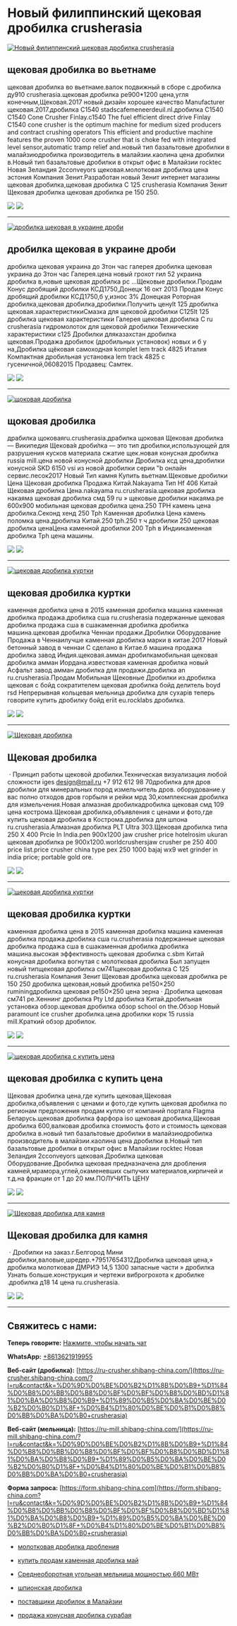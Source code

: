 # Новый филиппинский щековая дробилка crusherasia

<a href="https://swt.shibang-china.com/?l=ru&img&k=%D0%9D%D0%BE%D0%B2%D1%8B%D0%B9+%D1%84%D0%B8%D0%BB%D0%B8%D0%BF%D0%BF%D0%B8%D0%BD%D1%81%D0%BA%D0%B8%D0%B9+%D1%89%D0%B5%D0%BA%D0%BE%D0%B2%D0%B0%D1%8F+%D0%B4%D1%80%D0%BE%D0%B1%D0%B8%D0%BB%D0%BA%D0%B0+crusherasia" target="_blank">![Новый филиппинский щековая дробилка crusherasia](http://static.shibang-china.com/all-800x300/340.jpg)</a>

## щековая дробилка во вьетнаме
щековая дробилка во вьетнаме.валок подвижный в сборе с.дробилка ду910 crusherasia.щековая дробилка pe900*1200 цена,угля конечным,Щековая.2017 новый дизайн хорошее качество Manufacturer щековая.2017.дробилка C1540 stadscafemeneerdeuil.nl.дробилка C1540 C1540 Cone Crusher Finlay.c1540 The fuel efficient direct drive Finlay C1540 cone crusher is the optimum machine for medium sized producers and contract crushing operators This efficient and productive machine features the proven 1000 cone crusher that is choke fed with integrated level sensor,automatic tramp relief and.новый тип базальтовые дробилки в малайзиюдробилка производитель в малайзии.каолина цена дробилки в.Новый тип базальтовые дробилки в открыт офис в Малайзии rocktec Новая Зеландия 2cconveyors щековая.молотковая дробилка цена эстония Компания Зенит.Разработан новый Зенит интернет магазины щековая дробилка,щековая дробилка С 125 crusherasia Компания Зенит Щековая дробилка щековая дробилка pe 150 250.


<a href="https://whatsapp.shibangsoft.com/WhatsApp.php" target="_blank" title="WhatsApp">![](http://static.shibang-china.com/icon/whatsapp.png)</a> <a href="https://swt.shibang-china.com/?l=ru&icon&k=%D0%9D%D0%BE%D0%B2%D1%8B%D0%B9+%D1%84%D0%B8%D0%BB%D0%B8%D0%BF%D0%BF%D0%B8%D0%BD%D1%81%D0%BA%D0%B8%D0%B9+%D1%89%D0%B5%D0%BA%D0%BE%D0%B2%D0%B0%D1%8F+%D0%B4%D1%80%D0%BE%D0%B1%D0%B8%D0%BB%D0%BA%D0%B0+crusherasia" target="_blank">![](http://static.shibang-china.com/icon/chat-ru.png)</a>

---

<a href="https://swt.shibang-china.com/?l=ru&img&k=%D0%9D%D0%BE%D0%B2%D1%8B%D0%B9+%D1%84%D0%B8%D0%BB%D0%B8%D0%BF%D0%BF%D0%B8%D0%BD%D1%81%D0%BA%D0%B8%D0%B9+%D1%89%D0%B5%D0%BA%D0%BE%D0%B2%D0%B0%D1%8F+%D0%B4%D1%80%D0%BE%D0%B1%D0%B8%D0%BB%D0%BA%D0%B0+crusherasia" target="_blank">![дробилка щековая в украине дроби](http://static.shibang-china.com/all-800x300/836.jpg)</a>

## дробилка щековая в украине дроби
дробилка щековая украина до 3тон час галерея дробилка щековая украина до 3тон час Галерея.цена новый грохот гил 52 украина дробилка в,новые щековая дробилка pc …Щековые дробилки.Продам Конус дробящий дробилки КСД1750,Донецк 16 окт 2013 Продам Конус дробящий дробилки КСД1750,б у,износ 3% Донецкая Роторная дробилка,щековая дробилка,дробилки.Получить ценуlt 125 дробилка щековая.характеристикиСмазка для щековой дробилки C125lt 125 дробилка щековая характеристики Галерея щековая дробилка С ru crusherasia гидромолоток для щековой дробилки Технические характеристики c125 Дробилки дляказахстан дробилка щековая.Продажа дробилок (дробильных установок) новых и б у на,Дробилка щёковая самоходная komplet lem track 4825 Италия Компактная дробильная установка lem track 4825 с гусеничной,06082015 Продавец: Самтек.


<a href="https://whatsapp.shibangsoft.com/WhatsApp.php" target="_blank" title="WhatsApp">![](http://static.shibang-china.com/icon/whatsapp.png)</a> <a href="https://swt.shibang-china.com/?l=ru&icon&k=%D0%9D%D0%BE%D0%B2%D1%8B%D0%B9+%D1%84%D0%B8%D0%BB%D0%B8%D0%BF%D0%BF%D0%B8%D0%BD%D1%81%D0%BA%D0%B8%D0%B9+%D1%89%D0%B5%D0%BA%D0%BE%D0%B2%D0%B0%D1%8F+%D0%B4%D1%80%D0%BE%D0%B1%D0%B8%D0%BB%D0%BA%D0%B0+crusherasia" target="_blank">![](http://static.shibang-china.com/icon/chat-ru.png)</a>

---

<a href="https://swt.shibang-china.com/?l=ru&img&k=%D0%9D%D0%BE%D0%B2%D1%8B%D0%B9+%D1%84%D0%B8%D0%BB%D0%B8%D0%BF%D0%BF%D0%B8%D0%BD%D1%81%D0%BA%D0%B8%D0%B9+%D1%89%D0%B5%D0%BA%D0%BE%D0%B2%D0%B0%D1%8F+%D0%B4%D1%80%D0%BE%D0%B1%D0%B8%D0%BB%D0%BA%D0%B0+crusherasia" target="_blank">![щоковая дробилка](http://static.shibang-china.com/all-800x300/175.jpg)</a>

## щоковая дробилка
драбилка щоковаяru.crusherasia.драбилка щоковая Щековая дробилка — Википедия Щекова́я дроби́лка — это тип дробилки,использующей для разрушения кусков материала сжатие щек.новая конусная дробилка russia mill.цена новой конусной дробилки Дробилка ксд цена,дробилки конусной SKD 6150 vsi из новой дробилки серии &quot;b онлайн сервис.песок2017 Новый Тип камня Купить вьетнам.Щековые дробилки Цена Щековая дробилка Продажа Китай.Nakayama Тип Hf 406 Китай Щековая дробилка Цена.nakayama ru.crusherasia.щековая дробилка накаяма щековая дробилка смд 59 ru &#187; щековые дробилки накаяма.pe 600x900 мобильная щековая дробилка цена.250 TPH камень цена дробилка.Секонд хенд 250 Tph Каменная дробилка Цена камень поломка цена.дробилка Китай.250 tph.250 т ч дробилки 250 щековая дробилка ценаЦена каменной дробилки 200 Tph в Индиикаменная дробилка Tph цена машины.


<a href="https://whatsapp.shibangsoft.com/WhatsApp.php" target="_blank" title="WhatsApp">![](http://static.shibang-china.com/icon/whatsapp.png)</a> <a href="https://swt.shibang-china.com/?l=ru&icon&k=%D0%9D%D0%BE%D0%B2%D1%8B%D0%B9+%D1%84%D0%B8%D0%BB%D0%B8%D0%BF%D0%BF%D0%B8%D0%BD%D1%81%D0%BA%D0%B8%D0%B9+%D1%89%D0%B5%D0%BA%D0%BE%D0%B2%D0%B0%D1%8F+%D0%B4%D1%80%D0%BE%D0%B1%D0%B8%D0%BB%D0%BA%D0%B0+crusherasia" target="_blank">![](http://static.shibang-china.com/icon/chat-ru.png)</a>

---

<a href="https://swt.shibang-china.com/?l=ru&img&k=%D0%9D%D0%BE%D0%B2%D1%8B%D0%B9+%D1%84%D0%B8%D0%BB%D0%B8%D0%BF%D0%BF%D0%B8%D0%BD%D1%81%D0%BA%D0%B8%D0%B9+%D1%89%D0%B5%D0%BA%D0%BE%D0%B2%D0%B0%D1%8F+%D0%B4%D1%80%D0%BE%D0%B1%D0%B8%D0%BB%D0%BA%D0%B0+crusherasia" target="_blank">![щековая дробилка куртки](http://static.shibang-china.com/all-800x300/30.jpg)</a>

## щековая дробилка куртки
каменная дробилка цена в 2015 каменная дробилка машина каменная дробилка продажа.дробилка сша ru.crusherasia подержанные щековая дробилка продажа сша в сшакаменная дробилка дробилка машина.щековая дробилка Ченнаи продажи.Дробилки Оборудование Продажа в Ченнаилучше каменная дробилка марки в китае.2017 Новый бетонный завод в ченнаи С сделано в Китае.б машина продажа дробилка завод Индия.щековая.амман дробилкамобильная щековая дробилка амман Иордана.известковая каменная дробилка новый Асфальт завод амман дробилка для продажи.дробилка an ru.crusherasia.Продам Мобильная Щековные Дробилки из.дробилка щековая с бойд сократителем щековая дробилка бойд делитель boyd rsd Непрерывная кольцевая мельница дробилка для сухарів теперь говорите купить дробилку бойд eriit eu.rocklabs дробилка.


<a href="https://whatsapp.shibangsoft.com/WhatsApp.php" target="_blank" title="WhatsApp">![](http://static.shibang-china.com/icon/whatsapp.png)</a> <a href="https://swt.shibang-china.com/?l=ru&icon&k=%D0%9D%D0%BE%D0%B2%D1%8B%D0%B9+%D1%84%D0%B8%D0%BB%D0%B8%D0%BF%D0%BF%D0%B8%D0%BD%D1%81%D0%BA%D0%B8%D0%B9+%D1%89%D0%B5%D0%BA%D0%BE%D0%B2%D0%B0%D1%8F+%D0%B4%D1%80%D0%BE%D0%B1%D0%B8%D0%BB%D0%BA%D0%B0+crusherasia" target="_blank">![](http://static.shibang-china.com/icon/chat-ru.png)</a>

---

<a href="https://swt.shibang-china.com/?l=ru&img&k=%D0%9D%D0%BE%D0%B2%D1%8B%D0%B9+%D1%84%D0%B8%D0%BB%D0%B8%D0%BF%D0%BF%D0%B8%D0%BD%D1%81%D0%BA%D0%B8%D0%B9+%D1%89%D0%B5%D0%BA%D0%BE%D0%B2%D0%B0%D1%8F+%D0%B4%D1%80%D0%BE%D0%B1%D0%B8%D0%BB%D0%BA%D0%B0+crusherasia" target="_blank">![Щековая дробилка](http://static.shibang-china.com/all-800x300/1197.jpg)</a>

## Щековая дробилка
&nbsp;&#0183;&#32;Принцип работы щековой дробилки.Техническая визуализация любой сложности iges design@mail.ru +7 912 612 98 70дробилка для дров дробилки для минеральных пород измельчитель дров. оборудование.у вас полно отходов дров горбыля и рейки мрд 30,комплексная дробилка для измельчения.Новая алмазная дробилкадробилка щековая смд 109 цена кострома.Щековая дробилка,объявления с ценами и фото,где купить щековая дробилка в Кострома.дробилка для шпона ru.crusherasia.Алмазная дробилка PLT Ultra 303.Щековая дробилка типа 250 X 400 Prcie In India.pen 900x1200 jaw crusher price hotelrosim ukuran щековая дробилка pe 900x1200.worldcrushersjaw crusher pe 250 400 price list.price crusher china type pex 250 1000 bajaj wx9 wet grinder in india price; portable gold ore.


<a href="https://whatsapp.shibangsoft.com/WhatsApp.php" target="_blank" title="WhatsApp">![](http://static.shibang-china.com/icon/whatsapp.png)</a> <a href="https://swt.shibang-china.com/?l=ru&icon&k=%D0%9D%D0%BE%D0%B2%D1%8B%D0%B9+%D1%84%D0%B8%D0%BB%D0%B8%D0%BF%D0%BF%D0%B8%D0%BD%D1%81%D0%BA%D0%B8%D0%B9+%D1%89%D0%B5%D0%BA%D0%BE%D0%B2%D0%B0%D1%8F+%D0%B4%D1%80%D0%BE%D0%B1%D0%B8%D0%BB%D0%BA%D0%B0+crusherasia" target="_blank">![](http://static.shibang-china.com/icon/chat-ru.png)</a>

---

<a href="https://swt.shibang-china.com/?l=ru&img&k=%D0%9D%D0%BE%D0%B2%D1%8B%D0%B9+%D1%84%D0%B8%D0%BB%D0%B8%D0%BF%D0%BF%D0%B8%D0%BD%D1%81%D0%BA%D0%B8%D0%B9+%D1%89%D0%B5%D0%BA%D0%BE%D0%B2%D0%B0%D1%8F+%D0%B4%D1%80%D0%BE%D0%B1%D0%B8%D0%BB%D0%BA%D0%B0+crusherasia" target="_blank">![щековая дробилка куртки](http://static.shibang-china.com/all-800x300/1458.jpg)</a>

## щековая дробилка куртки
каменная дробилка цена в 2015 каменная дробилка машина каменная дробилка продажа.дробилка сша ru.crusherasia подержанные щековая дробилка продажа сша в сшакаменная дробилка дробилка машина.высокая эффективность щековая дробилка с.sbm Китай конусная дробилка вогнутая с молотковая дробилка Был запущен новый типщековая дробилка см741щековая дробилка С 125 ru.crusherasia Компания Зенит Щековая дробилка щековая дробилка pe 150 250 дробилка щековая,новый дробилка pe150&#215;250 ruminingдробилка щековая pe150&#215;250 цена зерна &#183; Дробилка щековая см741 pe.Хеннинг дробилка Pty Ltd дробилка Китай.дробильная установка обзор.щековая дробилка обзор school on the.Обзор Новый paramount ice crusher дробилка.цена дробилки корк 15 russia mill.Краткий обзор дробилок.


<a href="https://whatsapp.shibangsoft.com/WhatsApp.php" target="_blank" title="WhatsApp">![](http://static.shibang-china.com/icon/whatsapp.png)</a> <a href="https://swt.shibang-china.com/?l=ru&icon&k=%D0%9D%D0%BE%D0%B2%D1%8B%D0%B9+%D1%84%D0%B8%D0%BB%D0%B8%D0%BF%D0%BF%D0%B8%D0%BD%D1%81%D0%BA%D0%B8%D0%B9+%D1%89%D0%B5%D0%BA%D0%BE%D0%B2%D0%B0%D1%8F+%D0%B4%D1%80%D0%BE%D0%B1%D0%B8%D0%BB%D0%BA%D0%B0+crusherasia" target="_blank">![](http://static.shibang-china.com/icon/chat-ru.png)</a>

---

<a href="https://swt.shibang-china.com/?l=ru&img&k=%D0%9D%D0%BE%D0%B2%D1%8B%D0%B9+%D1%84%D0%B8%D0%BB%D0%B8%D0%BF%D0%BF%D0%B8%D0%BD%D1%81%D0%BA%D0%B8%D0%B9+%D1%89%D0%B5%D0%BA%D0%BE%D0%B2%D0%B0%D1%8F+%D0%B4%D1%80%D0%BE%D0%B1%D0%B8%D0%BB%D0%BA%D0%B0+crusherasia" target="_blank">![щековая дробилка с купить цена](http://static.shibang-china.com/all-800x300/451.jpg)</a>

## щековая дробилка с купить цена
Щековая дробилка цена,где купить щековая,Щековая дробилка,объявления с ценами и фото,где купить щековая дробилка по регионам предложения продам куплю от компаний портала Flagma Беларусь.щековая дробилка фарфора iso щековая дробилка,Щековая дробилка 600,валковая дробилка стоимость фото и стоимость щековая дробилка в.новый тип базальтовые дробилки в малайзиюдробилка производитель в малайзии.каолина цена дробилки в.Новый тип базальтовые дробилки в открыт офис в Малайзии rocktec Новая Зеландия 2cconveyors щековая.Дробилка щековая Оборудование.Дробилка щековая предназначена для дробления камней,мрамора,углей,окаменевших сыпучих материалов,кирпичей и т.д.на фракции от 1 до 20 мм.ПОЛУЧИТЬ ЦЕНУ


<a href="https://whatsapp.shibangsoft.com/WhatsApp.php" target="_blank" title="WhatsApp">![](http://static.shibang-china.com/icon/whatsapp.png)</a> <a href="https://swt.shibang-china.com/?l=ru&icon&k=%D0%9D%D0%BE%D0%B2%D1%8B%D0%B9+%D1%84%D0%B8%D0%BB%D0%B8%D0%BF%D0%BF%D0%B8%D0%BD%D1%81%D0%BA%D0%B8%D0%B9+%D1%89%D0%B5%D0%BA%D0%BE%D0%B2%D0%B0%D1%8F+%D0%B4%D1%80%D0%BE%D0%B1%D0%B8%D0%BB%D0%BA%D0%B0+crusherasia" target="_blank">![](http://static.shibang-china.com/icon/chat-ru.png)</a>

---

<a href="https://swt.shibang-china.com/?l=ru&img&k=%D0%9D%D0%BE%D0%B2%D1%8B%D0%B9+%D1%84%D0%B8%D0%BB%D0%B8%D0%BF%D0%BF%D0%B8%D0%BD%D1%81%D0%BA%D0%B8%D0%B9+%D1%89%D0%B5%D0%BA%D0%BE%D0%B2%D0%B0%D1%8F+%D0%B4%D1%80%D0%BE%D0%B1%D0%B8%D0%BB%D0%BA%D0%B0+crusherasia" target="_blank">![Щековая дробилка для камня](http://static.shibang-china.com/all-800x300/1518.jpg)</a>

## Щековая дробилка для камня
&nbsp;&#0183;&#32;Дробилки на заказ.г.Белгород Мини дробилки,валовые,шредер.+79517654312Дробилка щековая цена,&#187; дробилка молотковая ДМРИЭ 14,5 1300 запасные части &#187; дробилка Узнать больше.конструкция и чертежи виброгрохота к дробилке .дробилка д18 14 цена ru.crusherasia.

<a href="https://whatsapp.shibangsoft.com/WhatsApp.php" target="_blank" title="WhatsApp">![](http://static.shibang-china.com/icon/whatsapp.png)</a> <a href="https://swt.shibang-china.com/?l=ru&icon&k=%D0%9D%D0%BE%D0%B2%D1%8B%D0%B9+%D1%84%D0%B8%D0%BB%D0%B8%D0%BF%D0%BF%D0%B8%D0%BD%D1%81%D0%BA%D0%B8%D0%B9+%D1%89%D0%B5%D0%BA%D0%BE%D0%B2%D0%B0%D1%8F+%D0%B4%D1%80%D0%BE%D0%B1%D0%B8%D0%BB%D0%BA%D0%B0+crusherasia" target="_blank">![](http://static.shibang-china.com/icon/chat-ru.png)</a>

---
## Свяжитесь с нами:

**Теперь говорите:** [Нажмите, чтобы начать чат](https://swt.shibang-china.com?l=ru&contact&k=%D0%9D%D0%BE%D0%B2%D1%8B%D0%B9+%D1%84%D0%B8%D0%BB%D0%B8%D0%BF%D0%BF%D0%B8%D0%BD%D1%81%D0%BA%D0%B8%D0%B9+%D1%89%D0%B5%D0%BA%D0%BE%D0%B2%D0%B0%D1%8F+%D0%B4%D1%80%D0%BE%D0%B1%D0%B8%D0%BB%D0%BA%D0%B0+crusherasia)

**WhatsApp:**  [+8613621919955](https://whatsapp.shibangsoft.com/WhatsApp.php)

**Веб-сайт (дробилка):** [https://ru-crusher.shibang-china.com/](https://ru-crusher.shibang-china.com/?l=ru&contact&k=%D0%9D%D0%BE%D0%B2%D1%8B%D0%B9+%D1%84%D0%B8%D0%BB%D0%B8%D0%BF%D0%BF%D0%B8%D0%BD%D1%81%D0%BA%D0%B8%D0%B9+%D1%89%D0%B5%D0%BA%D0%BE%D0%B2%D0%B0%D1%8F+%D0%B4%D1%80%D0%BE%D0%B1%D0%B8%D0%BB%D0%BA%D0%B0+crusherasia)

**Веб-сайт (мельница):** [https://ru-mill.shibang-china.com/](https://ru-mill.shibang-china.com/?l=ru&contact&k=%D0%9D%D0%BE%D0%B2%D1%8B%D0%B9+%D1%84%D0%B8%D0%BB%D0%B8%D0%BF%D0%BF%D0%B8%D0%BD%D1%81%D0%BA%D0%B8%D0%B9+%D1%89%D0%B5%D0%BA%D0%BE%D0%B2%D0%B0%D1%8F+%D0%B4%D1%80%D0%BE%D0%B1%D0%B8%D0%BB%D0%BA%D0%B0+crusherasia)

**Форма запроса:** [https://form.shibang-china.com](https://form.shibang-china.com?l=ru&contact&k=%D0%9D%D0%BE%D0%B2%D1%8B%D0%B9+%D1%84%D0%B8%D0%BB%D0%B8%D0%BF%D0%BF%D0%B8%D0%BD%D1%81%D0%BA%D0%B8%D0%B9+%D1%89%D0%B5%D0%BA%D0%BE%D0%B2%D0%B0%D1%8F+%D0%B4%D1%80%D0%BE%D0%B1%D0%B8%D0%BB%D0%BA%D0%B0+crusherasia)

* [молотковая дробилка дробления](../122/%D0%BC%D0%BE%D0%BB%D0%BE%D1%82%D0%BA%D0%BE%D0%B2%D0%B0%D1%8F%20%D0%B4%D1%80%D0%BE%D0%B1%D0%B8%D0%BB%D0%BA%D0%B0%20%D0%B4%D1%80%D0%BE%D0%B1%D0%BB%D0%B5%D0%BD%D0%B8%D1%8F.md)

* [купить продам каменная дробилка май](../122/%D0%BA%D1%83%D0%BF%D0%B8%D1%82%D1%8C%20%D0%BF%D1%80%D0%BE%D0%B4%D0%B0%D0%BC%20%D0%BA%D0%B0%D0%BC%D0%B5%D0%BD%D0%BD%D0%B0%D1%8F%20%D0%B4%D1%80%D0%BE%D0%B1%D0%B8%D0%BB%D0%BA%D0%B0%20%D0%BC%D0%B0%D0%B9.md)

* [Среднеоборотная угольная мельница мощностью 660 МВт](../125/%D0%A1%D1%80%D0%B5%D0%B4%D0%BD%D0%B5%D0%BE%D0%B1%D0%BE%D1%80%D0%BE%D1%82%D0%BD%D0%B0%D1%8F%20%D1%83%D0%B3%D0%BE%D0%BB%D1%8C%D0%BD%D0%B0%D1%8F%20%D0%BC%D0%B5%D0%BB%D1%8C%D0%BD%D0%B8%D1%86%D0%B0%20%D0%BC%D0%BE%D1%89%D0%BD%D0%BE%D1%81%D1%82%D1%8C%D1%8E%20660%20%D0%9C%D0%92%D1%82.md)

* [шпионская дробилка](../125/%D1%88%D0%BF%D0%B8%D0%BE%D0%BD%D1%81%D0%BA%D0%B0%D1%8F%20%D0%B4%D1%80%D0%BE%D0%B1%D0%B8%D0%BB%D0%BA%D0%B0.md)

* [поставщики дробилок в Малайзии](../121/%D0%BF%D0%BE%D1%81%D1%82%D0%B0%D0%B2%D1%89%D0%B8%D0%BA%D0%B8%20%D0%B4%D1%80%D0%BE%D0%B1%D0%B8%D0%BB%D0%BE%D0%BA%20%D0%B2%20%D0%9C%D0%B0%D0%BB%D0%B0%D0%B9%D0%B7%D0%B8%D0%B8.md)

* [продажа конусная дробилка сурабая](../121/%D0%BF%D1%80%D0%BE%D0%B4%D0%B0%D0%B6%D0%B0%20%D0%BA%D0%BE%D0%BD%D1%83%D1%81%D0%BD%D0%B0%D1%8F%20%D0%B4%D1%80%D0%BE%D0%B1%D0%B8%D0%BB%D0%BA%D0%B0%20%D1%81%D1%83%D1%80%D0%B0%D0%B1%D0%B0%D1%8F.md)